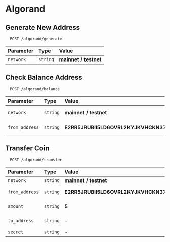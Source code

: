   # Algorand

## Generate New Address

```
  POST /algorand/generate
```

| Parameter | Type     | Value                |
| :-------- | :------- | :--------------------|
| `network` | `string` | **mainnet / testnet**|

## Check Balance Address

```
  POST /algorand/balance
```

| Parameter      | Type     | Value                                                           | Description           |
| :------------- | :------- | :---------------------------------------------------------------|:----------------------|
| `network`      | `string` | **mainnet / testnet**                                           | Chain Network         |
| `from_address` | `string` | **E2RR5JRUBII5LD6OVRL2KYJKVHCKN37SHHHBBNUEWKE6PJWYILDH5YIZJI**  | Your Address          |

## Transfer Coin
```
  POST /algorand/transfer
```

| Parameter       | Type     | Value                                                         | Description          |
| :--------       | :------- | :-------------------------------------------------------------|:---------------------|
| `network`       | `string` | **mainnet / testnet**                                         |-                     |
| `from_address`  | `string` | **E2RR5JRUBII5LD6OVRL2KYJKVHCKN37SHHHBBNUEWKE6PJWYILDH5YIZJI**| Your Address         |
| `amount`        | `string` | **5**                                                         | Amount Transfer      |
| `to_address`    | `string` | -                                                             | Destination Address  |
| `secret`        | `string` | -                                                             | Secret Key           |
